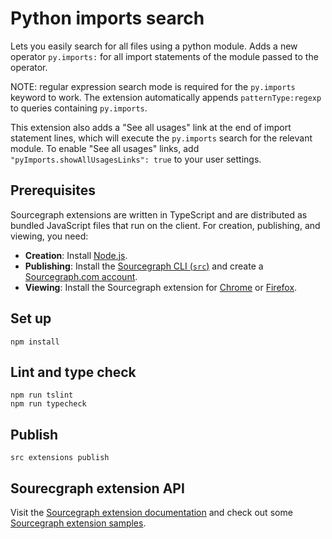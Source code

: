 # Python imports search

Lets you easily search for all files using a python module. Adds a new operator `py.imports:` for all import statements of the module passed to the operator.

NOTE: regular expression search mode is required for the `py.imports` keyword to work. The extension automatically appends `patternType:regexp` to queries containing `py.imports`.

This extension also adds a \"See all usages\" link at the end of import statement lines, which will execute the `py.imports` search for the relevant module. To enable "See all usages" links, add `"pyImports.showAllUsagesLinks": true` to your user settings.

## Prerequisites

Sourcegraph extensions are written in TypeScript and are distributed as bundled JavaScript files that run on the client. For creation, publishing, and viewing, you need:

-   **Creation**: Install [Node.js](https://nodejs.org).
-   **Publishing**: Install the [Sourcegraph CLI (`src`)](https://github.com/sourcegraph/src-cli#installation) and create a [Sourcegraph.com account](https://sourcegraph.com/sign-up).
-   **Viewing**: Install the Sourcegraph extension for [Chrome](https://chrome.google.com/webstore/detail/sourcegraph/dgjhfomjieaadpoljlnidmbgkdffpack) or [Firefox](https://addons.mozilla.org/en-US/firefox/addon/sourcegraph/).

## Set up

```
npm install
```

## Lint and type check

```
npm run tslint
npm run typecheck
```

## Publish

```
src extensions publish
```

## Sourecgraph extension API

Visit the [Sourcegraph extension documentation](https://github.com/sourcegraph/sourcegraph-extension-docs) and check out some [Sourcegraph extension samples](https://github.com/sourcegraph/sourcegraph-extension-samples).
